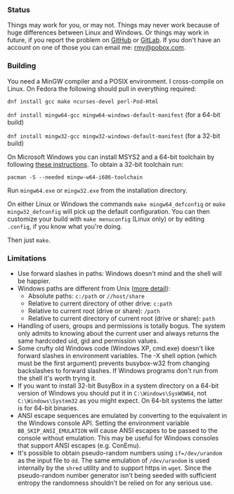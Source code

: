 ### Status

Things may work for you, or may not.  Things may never work because of huge differences between Linux and Windows.  Or things may work in future, if you report the problem on [GitHub](https://github.com/rmyorston/busybox-w32) or [GitLab](https://gitlab.com/rmyorston/busybox-w32).  If you don't have an account on one of those you can email me: [rmy@pobox.com](mailto:rmy@pobox.com).

### Building

You need a MinGW compiler and a POSIX environment.  I cross-compile on Linux.  On Fedora the following should pull in everything required:

`dnf install gcc make ncurses-devel perl-Pod-Html`

`dnf install mingw64-gcc mingw64-windows-default-manifest` (for a 64-bit build)

`dnf install mingw32-gcc mingw32-windows-default-manifest` (for a 32-bit build)

On Microsoft Windows you can install MSYS2 and a 64-bit toolchain by following [these instructions](https://www.msys2.org/#installation).  To obtain a 32-bit toolchain run:

`pacman -S --needed mingw-w64-i686-toolchain`

Run `mingw64.exe` or `mingw32.exe` from the installation directory.

On either Linux or Windows the commands `make mingw64_defconfig` or `make mingw32_defconfig` will pick up the default configuration.  You can then customize your build with `make menuconfig` (Linux only) or by editing `.config`, if you know what you're doing.

Then just `make`.

### Limitations

 - Use forward slashes in paths:  Windows doesn't mind and the shell will be happier.
 - Windows paths are different from Unix ([more detail](https://frippery.org/busybox/paths.html)):
   * Absolute paths: `c:/path` or `//host/share`
   * Relative to current directory of other drive: `c:path`
   * Relative to current root (drive or share): `/path`
   * Relative to current directory of current root (drive or share): `path`
 - Handling of users, groups and permissions is totally bogus.  The system only admits to knowing about the current user and always returns the same hardcoded uid, gid and permission values.
 - Some crufty old Windows code (Windows XP, cmd.exe) doesn't like forward slashes in environment variables.  The -X shell option (which must be the first argument) prevents busybox-w32 from changing backslashes to forward slashes.  If Windows programs don't run from the shell it's worth trying it.
 - If you want to install 32-bit BusyBox in a system directory on a 64-bit version of Windows you should put it in `C:\Windows\SysWOW64`, not `C:\Windows\System32` as you might expect.  On 64-bit systems the latter is for 64-bit binaries.
 - ANSI escape sequences are emulated by converting to the equivalent in the Windows console API.  Setting the environment variable `BB_SKIP_ANSI_EMULATION` will cause ANSI escapes to be passed to the console without emulation.  This may be useful for Windows consoles that support ANSI escapes (e.g. ConEmu).
 - It's possible to obtain pseudo-random numbers using `if=/dev/urandom` as the input file to `dd`.  The same emulation of `/dev/urandom` is used internally by the `shred` utility and to support https in `wget`.  Since the pseudo-random number generator isn't being seeded with sufficient entropy the randomness shouldn't be relied on for any serious use.
